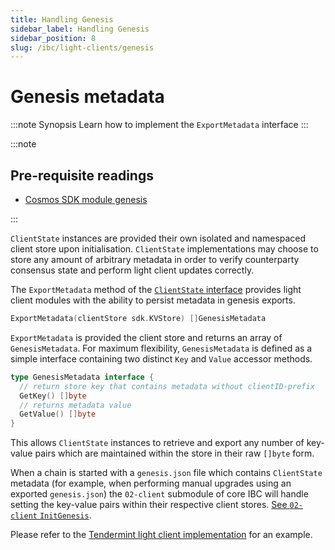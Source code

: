 ```yaml
---
title: Handling Genesis
sidebar_label: Handling Genesis
sidebar_position: 8
slug: /ibc/light-clients/genesis
---
```


# Genesis metadata

:::note Synopsis
Learn how to implement the `ExportMetadata` interface
:::

:::note

## Pre-requisite readings

- [Cosmos SDK module genesis](https://docs.cosmos.network/v0.47/building-modules/genesis)

:::

`ClientState` instances are provided their own isolated and namespaced client store upon initialisation. `ClientState` implementations may choose to store any amount of arbitrary metadata in order to verify counterparty consensus state and perform light client updates correctly.

The `ExportMetadata` method of the [`ClientState` interface](https://github.com/cosmos/ibc-go/blob/v7.0.0/modules/core/exported/client.go#L47) provides light client modules with the ability to persist metadata in genesis exports.

```go
ExportMetadata(clientStore sdk.KVStore) []GenesisMetadata
```

`ExportMetadata` is provided the client store and returns an array of `GenesisMetadata`. For maximum flexibility, `GenesisMetadata` is defined as a simple interface containing two distinct `Key` and `Value` accessor methods.

```go
type GenesisMetadata interface {
  // return store key that contains metadata without clientID-prefix
  GetKey() []byte
  // returns metadata value
  GetValue() []byte
}
```

This allows `ClientState` instances to retrieve and export any number of key-value pairs which are maintained within the store in their raw `[]byte` form.

When a chain is started with a `genesis.json` file which contains `ClientState` metadata (for example, when performing manual upgrades using an exported `genesis.json`) the `02-client` submodule of core IBC will handle setting the key-value pairs within their respective client stores. [See `02-client` `InitGenesis`](https://github.com/cosmos/ibc-go/blob/v7.0.0/modules/core/02-client/genesis.go#L18-L22).

Please refer to the [Tendermint light client implementation](https://github.com/cosmos/ibc-go/blob/v7.0.0/modules/light-clients/07-tendermint/genesis.go#L12) for an example.
